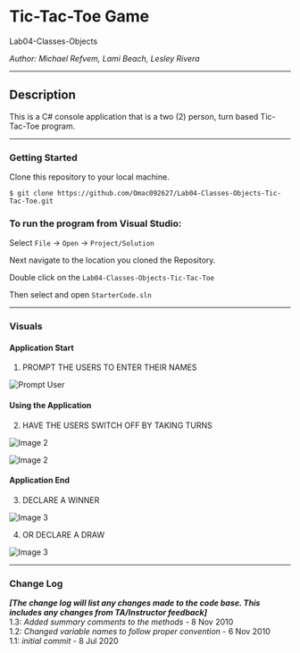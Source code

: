 # Tic-Tac-Toe Game

Lab04-Classes-Objects

*Author: Michael Refvem, Lami Beach, Lesley Rivera*

----

## Description
This is a C# console application that is a two (2) person, turn based Tic-Tac-Toe program.

---

### Getting Started
Clone this repository to your local machine.

```
$ git clone https://github.com/Omac092627/Lab04-Classes-Objects-Tic-Tac-Toe.git
```

### To run the program from Visual Studio:
Select ```File``` -> ```Open``` -> ```Project/Solution```

Next navigate to the location you cloned the Repository.

Double click on the ```Lab04-Classes-Objects-Tic-Tac-Toe```

Then select and open ```StarterCode.sln```

---

### Visuals

#### Application Start

1. PROMPT THE USERS TO ENTER THEIR NAMES

![Prompt User](Assets/images/PromptUserNameTicTac.PNG)



#### Using the Application

2. HAVE THE USERS SWITCH OFF BY TAKING TURNS

![Image 2](Assets/images/switchUsersOff.PNG)


![Image 2](Assets/images/switchUsersOffAgain.PNG)



#### Application End

3. DECLARE A WINNER

![Image 3](Assets/images/winnerTicTac.PNG)


4. OR DECLARE A DRAW


![Image 3](Assets/images/drawTicTac.PNG)




---

### Change Log
***[The change log will list any changes made to the code base. This includes any changes from TA/Instructor feedback]***  
1.3: *Added summary comments to the methods* - 8 Nov 2010  
1.2: *Changed variable names to follow proper convention* - 6 Nov 2010  
1.1: *initial commit* - 8 Jul 2020  

